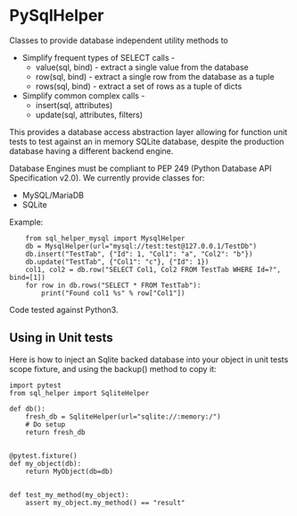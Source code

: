 # PySqlHelper
Classes to provide database independent utility methods to
* Simplify frequent types of SELECT calls -
  * value(sql, bind) - extract a single value from the database
  * row(sql, bind) - extract a single row from the database as a tuple
  * rows(sql, bind) - extract a set of rows as a tuple of dicts
* Simplify common complex calls -
  * insert(sql, attributes)
  * update(sql, attributes, filters)
  
This provides a database access abstraction layer allowing for function
unit tests to test against an in memory SQLite database, despite the production
database having a different backend engine.

Database Engines must be compliant to PEP 249 (Python Database API Specification
v2.0). We currently provide classes for:
* MySQL/MariaDB
* SQLite

Example:
```
    from sql_helper_mysql import MysqlHelper
    db = MysqlHelper(url="mysql://test:test@127.0.0.1/TestDb")
    db.insert("TestTab", {"Id": 1, "Col1": "a", "Col2": "b"})
    db.update("TestTab", {"Col1": "c"}, {"Id": 1})
    col1, col2 = db.row("SELECT Col1, Col2 FROM TestTab WHERE Id=?", bind=[1])
    for row in db.rows("SELECT * FROM TestTab"):
        print("Found col1 %s" % row["Col1"])
```

Code tested against Python3.

## Using in Unit tests
Here is how to inject an Sqlite backed database into your object
in unit tests
scope fixture, and using the backup() method to copy it:
```
import pytest
from sql_helper import SqliteHelper
 
def db():
    fresh_db = SqliteHelper(url="sqlite://:memory:/")
    # Do setup
    return fresh_db


@pytest.fixture()
def my_object(db):
    return MyObject(db=db)


def test_my_method(my_object):
    assert my_object.my_method() == "result"
```